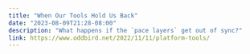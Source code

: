 ```yaml
---
title: "When Our Tools Hold Us Back"
date: "2023-08-09T21:28-08:00"
description: "What happens if the `pace layers` get out of sync?"
link: https://www.oddbird.net/2022/11/11/platform-tools/
---
```

